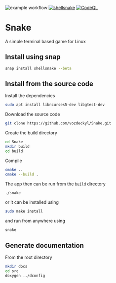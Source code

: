 ![example workflow](https://github.com/vozdeckyl/Snake/actions/workflows/ci.yml/badge.svg)
[![shellsnake](https://snapcraft.io/shellsnake/badge.svg)](https://snapcraft.io/shellsnake)
[![CodeQL](https://github.com/vozdeckyl/Snake/actions/workflows/codeql.yml/badge.svg)](https://github.com/vozdeckyl/Snake/actions/workflows/codeql.yml)

# Snake
A simple terminal based game for Linux

## Install using snap
```bash
snap install shellsnake --beta
```

## Install from the source code
Install the dependencies
```bash
sudo apt install libncurses5-dev libgtest-dev
```

Download the source code
```bash
git clone https://github.com/vozdeckyl/Snake.git
```

Create the build directory

```bash
cd Snake
mkdir build
cd build
```

Compile

```bash
cmake ..
cmake --build .
```
The app then can be run from the `build` directory
```bash
./snake
```
or it can be installed using
```bash
sudo make install
```
and run from anywhere using
```bash
snake
```

## Generate documentation
From the root directory
```bash
mkdir docs
cd src
doxygen ../dconfig
```
